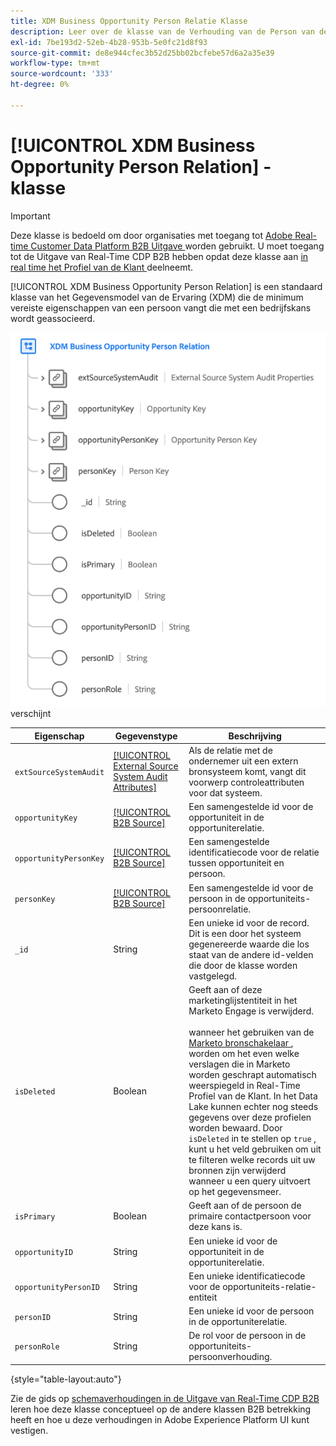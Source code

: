 ```yaml
---
title: XDM Business Opportunity Person Relatie Klasse
description: Leer over de klasse van de Verhouding van de Person van de Onderneming XDM in het Model van de Gegevens van de Ervaring (XDM).
exl-id: 7be193d2-52eb-4b28-953b-5e0fc21d8f93
source-git-commit: de8e944cfec3b52d25bb02bcfebe57d6a2a35e39
workflow-type: tm+mt
source-wordcount: '333'
ht-degree: 0%

---
```


# [!UICONTROL XDM Business Opportunity Person Relation] -klasse

>[!IMPORTANT]
>
>Deze klasse is bedoeld om door organisaties met toegang tot [ Adobe Real-time Customer Data Platform B2B Uitgave ](../../../rtcdp/b2b-overview.md) worden gebruikt. U moet toegang tot de Uitgave van Real-Time CDP B2B hebben opdat deze klasse aan [ in real time het Profiel van de Klant ](../../../profile/home.md) deelneemt.

[!UICONTROL XDM Business Opportunity Person Relation] is een standaard klasse van het Gegevensmodel van de Ervaring (XDM) die de minimum vereiste eigenschappen van een persoon vangt die met een bedrijfskans wordt geassocieerd.

![ de structuur van de XDM klasse van de Person van de BedrijfsOpportunity zoals het in UI ](../../images/classes/b2b/business-opportunity-person-relation.png) verschijnt

| Eigenschap | Gegevenstype | Beschrijving |
| --- | --- | --- |
| `extSourceSystemAudit` | [[!UICONTROL External Source System Audit Attributes]](../../data-types/external-source-system-audit-attributes.md) | Als de relatie met de ondernemer uit een extern bronsysteem komt, vangt dit voorwerp controleattributen voor dat systeem. |
| `opportunityKey` | [[!UICONTROL B2B Source]](../../data-types/b2b-source.md) | Een samengestelde id voor de opportuniteit in de opportuniterelatie. |
| `opportunityPersonKey` | [[!UICONTROL B2B Source]](../../data-types/b2b-source.md) | Een samengestelde identificatiecode voor de relatie tussen opportuniteit en persoon. |
| `personKey` | [[!UICONTROL B2B Source]](../../data-types/b2b-source.md) | Een samengestelde id voor de persoon in de opportuniteits-persoonrelatie. |
| `_id` | String | Een unieke id voor de record. Dit is een door het systeem gegenereerde waarde die los staat van de andere id-velden die door de klasse worden vastgelegd. |
| `isDeleted` | Boolean | Geeft aan of deze marketinglijstentiteit in het Marketo Engage is verwijderd.<br><br> wanneer het gebruiken van de [ Marketo bronschakelaar ](../../../sources/connectors/adobe-applications/marketo/marketo.md), worden om het even welke verslagen die in Marketo worden geschrapt automatisch weerspiegeld in Real-Time Profiel van de Klant. In het Data Lake kunnen echter nog steeds gegevens over deze profielen worden bewaard. Door `isDeleted` in te stellen op `true` , kunt u het veld gebruiken om uit te filteren welke records uit uw bronnen zijn verwijderd wanneer u een query uitvoert op het gegevensmeer. |
| `isPrimary` | Boolean | Geeft aan of de persoon de primaire contactpersoon voor deze kans is. |
| `opportunityID` | String | Een unieke id voor de opportuniteit in de opportuniterelatie. |
| `opportunityPersonID` | String | Een unieke identificatiecode voor de opportuniteits-relatie-entiteit |
| `personID` | String | Een unieke id voor de persoon in de opportuniterelatie. |
| `personRole` | String | De rol voor de persoon in de opportuniteits-persoonverhouding. |

{style="table-layout:auto"}

Zie de gids op [ schemaverhoudingen in de Uitgave van Real-Time CDP B2B ](../../tutorials/relationship-b2b.md) leren hoe deze klasse conceptueel op de andere klassen B2B betrekking heeft en hoe u deze verhoudingen in Adobe Experience Platform UI kunt vestigen.
